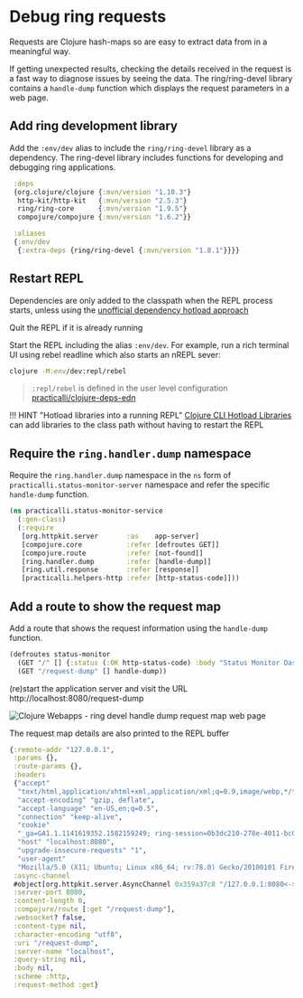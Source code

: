 # Debug ring requests

Requests are Clojure hash-maps so are easy to extract data from in a meaningful way.

If getting unexpected results, checking the details received in the request is a fast way to diagnose issues by seeing the data. The ring/ring-devel library contains a `handle-dump` function which displays the request parameters in a web page.


## Add ring development library

Add the `:env/dev` alias to include the `ring/ring-devel` library as a dependency.  The ring-devel library includes functions for developing and debugging ring applications.

```clojure
 :deps
 {org.clojure/clojure {:mvn/version "1.10.3"}
  http-kit/http-kit   {:mvn/version "2.5.3"}
  ring/ring-core      {:mvn/version "1.9.5"}
  compojure/compojure {:mvn/version "1.6.2"}}

 :aliases
 {:env/dev
  {:extra-deps {ring/ring-devel {:mvn/version "1.8.1"}}}}
```

## Restart REPL

Dependencies are only added to the classpath when the REPL process starts, unless using the [unofficial dependency hotload approach](https://practical.li/clojure/alternative-tools/clojure-cli/hotload-libraries.html)

Quit the REPL if it is already running

Start the REPL including the alias `:env/dev`.  For example, run a rich terminal UI using rebel readline which also starts an nREPL sever:

```bash
clojure -M:env/dev:repl/rebel
```

> `:repl/rebel` is defined in the user level configuration [practicalli/clojure-deps-edn](https://github.com/practicalli/clojure-deps-edn)

!!! HINT "Hotload libraries into a running REPL"
    [Clojure CLI Hotload Libraries](https://practical.li/clojure/clojure-cli/repl-reloaded/#hotload-libraries) can add libraries to the class path without having to restart the REPL


## Require the `ring.handler.dump` namespace

Require the `ring.handler.dump` namespace in the `ns` form of `practicalli.status-monitor-server` namespace and refer the specific `handle-dump` function.

```clojure
(ns practicalli.status-monitor-service
  (:gen-class)
  (:require
   [org.httpkit.server       :as    app-server]
   [compojure.core           :refer [defroutes GET]]
   [compojure.route          :refer [not-found]]
   [ring.handler.dump        :refer [handle-dump]]
   [ring.util.response       :refer [response]]
   [practicalli.helpers-http :refer [http-status-code]]))
```


## Add a route to show the request map

Add a route that shows the request information using the `handle-dump` function.

```clojure
(defroutes status-monitor
  (GET "/" [] {:status (:OK http-status-code) :body "Status Monitor Dashboard"})
  (GET "/request-dump" [] handle-dump))
```

(re)start the application server and visit the URL http://localhost:8080/request-dump

![Clojure Webapps - ring devel handle dump request map web page](https://raw.githubusercontent.com/practicalli/graphic-design/live/clojure-web-services/clojure-webapps-ring-develop-handle-dump-request-map-webpage-light.png)


The request map details are also printed to the REPL buffer

```clojure
{:remote-addr "127.0.0.1",
 :params {},
 :route-params {},
 :headers
 {"accept"
  "text/html,application/xhtml+xml,application/xml;q=0.9,image/webp,*/*;q=0.8",
  "accept-encoding" "gzip, deflate",
  "accept-language" "en-US,en;q=0.5",
  "connection" "keep-alive",
  "cookie"
  "_ga=GA1.1.1141619352.1582159249; ring-session=0b3dc210-278e-4011-bc03-d8c2292b2c17; JSESSIONID=5RNxxxxxxxxxxxxxxxxxxxxxxxxxxxxxxxxB; _gid=GA1.1.111111111.3333333333",
  "host" "localhost:8080",
  "upgrade-insecure-requests" "1",
  "user-agent"
  "Mozilla/5.0 (X11; Ubuntu; Linux x86_64; rv:78.0) Gecko/20100101 Firefox/78.0"},
 :async-channel
 #object[org.httpkit.server.AsyncChannel 0x359a37c8 "/127.0.0.1:8080<->/127.0.0.1:38190"],
 :server-port 8080,
 :content-length 0,
 :compojure/route [:get "/request-dump"],
 :websocket? false,
 :content-type nil,
 :character-encoding "utf8",
 :uri "/request-dump",
 :server-name "localhost",
 :query-string nil,
 :body nil,
 :scheme :http,
 :request-method :get}
```
